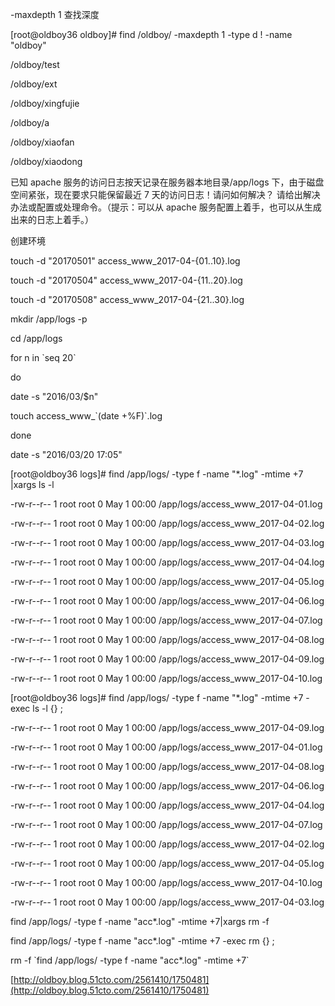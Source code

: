 -maxdepth 1 查找深度

\[root@oldboy36 oldboy\]\# find /oldboy/ -maxdepth 1 -type d ! -name "oldboy"

/oldboy/test

/oldboy/ext

/oldboy/xingfujie

/oldboy/a

/oldboy/xiaofan

/oldboy/xiaodong

已知 apache 服务的访问日志按天记录在服务器本地目录/app/logs 下，由于磁盘空间紧张，现在要求只能保留最近 7 天的访问日志！请问如何解决？ 请给出解决办法或配置或处理命令。（提示：可以从 apache 服务配置上着手，也可以从生成出来的日志上着手。）

创建环境

touch -d "20170501" access\_www\_2017-04-{01..10}.log

touch -d "20170504" access\_www\_2017-04-{11..20}.log

touch -d "20170508" access\_www\_2017-04-{21..30}.log

mkdir /app/logs -p

cd /app/logs

for n in \`seq 20\`

do

date -s "2016/03/$n"

touch access\_www\_\`\(date +%F\)\`.log

done

date -s "2016/03/20 17:05"

\[root@oldboy36 logs\]\# find /app/logs/ -type f -name "\*.log" -mtime +7 \|xargs ls -l

-rw-r--r-- 1 root root 0 May 1 00:00 /app/logs/access\_www\_2017-04-01.log

-rw-r--r-- 1 root root 0 May 1 00:00 /app/logs/access\_www\_2017-04-02.log

-rw-r--r-- 1 root root 0 May 1 00:00 /app/logs/access\_www\_2017-04-03.log

-rw-r--r-- 1 root root 0 May 1 00:00 /app/logs/access\_www\_2017-04-04.log

-rw-r--r-- 1 root root 0 May 1 00:00 /app/logs/access\_www\_2017-04-05.log

-rw-r--r-- 1 root root 0 May 1 00:00 /app/logs/access\_www\_2017-04-06.log

-rw-r--r-- 1 root root 0 May 1 00:00 /app/logs/access\_www\_2017-04-07.log

-rw-r--r-- 1 root root 0 May 1 00:00 /app/logs/access\_www\_2017-04-08.log

-rw-r--r-- 1 root root 0 May 1 00:00 /app/logs/access\_www\_2017-04-09.log

-rw-r--r-- 1 root root 0 May 1 00:00 /app/logs/access\_www\_2017-04-10.log

\[root@oldboy36 logs\]\# find /app/logs/ -type f -name "\*.log" -mtime +7 -exec ls -l {} \;

-rw-r--r-- 1 root root 0 May 1 00:00 /app/logs/access\_www\_2017-04-09.log

-rw-r--r-- 1 root root 0 May 1 00:00 /app/logs/access\_www\_2017-04-01.log

-rw-r--r-- 1 root root 0 May 1 00:00 /app/logs/access\_www\_2017-04-08.log

-rw-r--r-- 1 root root 0 May 1 00:00 /app/logs/access\_www\_2017-04-06.log

-rw-r--r-- 1 root root 0 May 1 00:00 /app/logs/access\_www\_2017-04-04.log

-rw-r--r-- 1 root root 0 May 1 00:00 /app/logs/access\_www\_2017-04-07.log

-rw-r--r-- 1 root root 0 May 1 00:00 /app/logs/access\_www\_2017-04-02.log

-rw-r--r-- 1 root root 0 May 1 00:00 /app/logs/access\_www\_2017-04-05.log

-rw-r--r-- 1 root root 0 May 1 00:00 /app/logs/access\_www\_2017-04-10.log

-rw-r--r-- 1 root root 0 May 1 00:00 /app/logs/access\_www\_2017-04-03.log

find /app/logs/ -type f -name "acc\*.log" -mtime +7\|xargs rm -f

find /app/logs/ -type f -name "acc\*.log" -mtime +7 -exec rm {} \;

rm -f \`find /app/logs/ -type f -name "acc\*.log" -mtime +7\`

[http://oldboy.blog.51cto.com/2561410/1750481](http://oldboy.blog.51cto.com/2561410/1750481)

